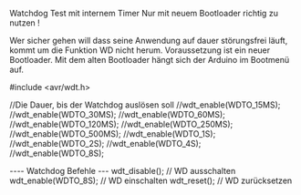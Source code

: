 Watchdog Test mit internem Timer
Nur mit neuem Bootloader richtig zu nutzen !

Wer sicher gehen will dass seine Anwendung auf dauer störungsfrei läuft, kommt um die Funktion WD nicht herum.
Voraussetzung ist ein neuer Bootloader. Mit dem alten Bootloader hängt sich der Arduino im Bootmenü auf.

#include <avr/wdt.h>
 
  //Die Dauer, bis der Watchdog auslösen soll
  //wdt_enable(WDTO_15MS);
  //wdt_enable(WDTO_30MS);
  //wdt_enable(WDTO_60MS);
  //wdt_enable(WDTO_120MS);
  //wdt_enable(WDTO_250MS);
  //wdt_enable(WDTO_500MS);
  //wdt_enable(WDTO_1S);
  //wdt_enable(WDTO_2S);
  //wdt_enable(WDTO_4S);
  //wdt_enable(WDTO_8S);

---- Watchdog Befehle ---
    wdt_disable();        // WD ausschalten
    wdt_enable(WDTO_8S);  // WD einschalten 
    wdt_reset();          // WD zurücksetzen 
